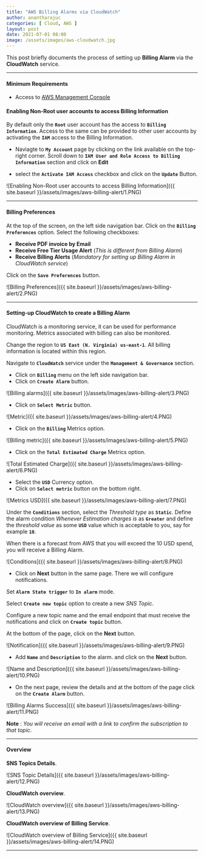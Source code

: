 ```yaml
---
title: "AWS Billing Alarms via CloudWatch"
author: anantharajuc
categories: [ Cloud, AWS ]
layout: post
date: 2021-07-01 08:00
image: /assets/images/aws-cloudwatch.jpg
---
```


This post briefly documents the process of setting up **Billing Alarm** via the **CloudWatch** service.

---

#### Minimum Requirements

- Access to [AWS Management Console](https://aws.amazon.com/console/)

#### Enabling Non-Root user accounts to access Billing Information

By default only the **`Root`** user account has the access to **`Billing Information`**. Access to the same can be provided to other user accounts by activating the **`IAM`** access to the Billing Information.

- Naviagte to **`My Account`** page by clicking on the link available on the top-right corner. Scroll down to **`IAM User and Role Access to Billing Information`** section and click on **Edit**

- select the **`Activate IAM Access`** checkbox and click on the **`Update`** Button.

![Enabling Non-Root user accounts to access Billing Information]({{ site.baseurl }}/assets/images/aws-billing-alert/1.PNG)  

---

#### Billing Preferences

At the top of the screen, on the left side navigation bar. Click on the **`Billing Preferences`** option. Select the following checkboxes:

- **Receive PDF invoice by Email**  
- **Receive Free Tier Usage Alert** (*This is different from Billing Alarm*)   
- **Receive Billing Alerts** (*Mandatory for setting up Billing Alarm in CloudWatch service*)  

Click on the **`Save Preferences`** button.

![Billing Preferences]({{ site.baseurl }}/assets/images/aws-billing-alert/2.PNG)  

---

#### Setting-up CloudWatch to create a Billing Alarm

CloudWatch is a monitoring service, it can be used for performance monitoring. Metrics associated with billing can also be monitored.

Change the region to **`US East (N. Virginia) us-east-1`**. All billing information is located within this region.

Navigate to **`CloudWatch`** service under the **`Management & Governance`** section.

- Click on **`Billing`** menu on the left side navigation bar. 
- Click on **`Create Alarm`** button.

![Billing alarms]({{ site.baseurl }}/assets/images/aws-billing-alert/3.PNG)  

- Click on **`Select Metric`** button.

![Metric]({{ site.baseurl }}/assets/images/aws-billing-alert/4.PNG)  

- Click on the **`Billing`** Metrics option.

![Billing metric]({{ site.baseurl }}/assets/images/aws-billing-alert/5.PNG)  

- Click on the **`Total Estimated Charge`** Metrics option.

![Total Estimated Charge]({{ site.baseurl }}/assets/images/aws-billing-alert/6.PNG)  

- Select the **`USD`** Currency option.
- Click on **`Select metric`** button on the bottom right.

![Metrics USD]({{ site.baseurl }}/assets/images/aws-billing-alert/7.PNG)  

Under the **`Conditions`** section, select the *Threshold type* as **`Static`**. Define the alarm condition *Whenever Estimation charges is* as **`Greater`** and define the *threshold value* as some **`USD`** value which is acceptable to you, say for example **`10`**.

When there is a forecast from AWS that you will exceed the 10 USD spend, you will receive a Billing Alarm.

![Conditions]({{ site.baseurl }}/assets/images/aws-billing-alert/8.PNG)  

- Click on **Next** button in the same page. There we will configure notifications.

Set **`Alarm State trigger`** to **`In alarm`** mode.

Select **`Create new topic`** option to create a new *SNS Topic*.

Configure a new topic name and the email endpoint that must receive the notifications and click on **`Create topic`** button.

At the bottom of the page, click on the **Next** button.

![Notification]({{ site.baseurl }}/assets/images/aws-billing-alert/9.PNG)  

- Add **`Name`** and **`Description`** to the alarm. and click on the **Next** button.

![Name and Description]({{ site.baseurl }}/assets/images/aws-billing-alert/10.PNG)  

- On the next page, review the details and at the bottom of the page click on the **`Create Alarm`** button.

![Billing Alarms Success]({{ site.baseurl }}/assets/images/aws-billing-alert/11.PNG)  

**Note** : *You will receive an email with a link to confirm the subscription to that topic*.

---

#### Overview

**SNS Topics Details**.

![SNS Topic Details]({{ site.baseurl }}/assets/images/aws-billing-alert/12.PNG)  

**CloudWatch overview**.

![CloudWatch overview]({{ site.baseurl }}/assets/images/aws-billing-alert/13.PNG)  

**CloudWatch overview of Billing Service**.

![CloudWatch overview of Billing Service]({{ site.baseurl }}/assets/images/aws-billing-alert/14.PNG)  

---